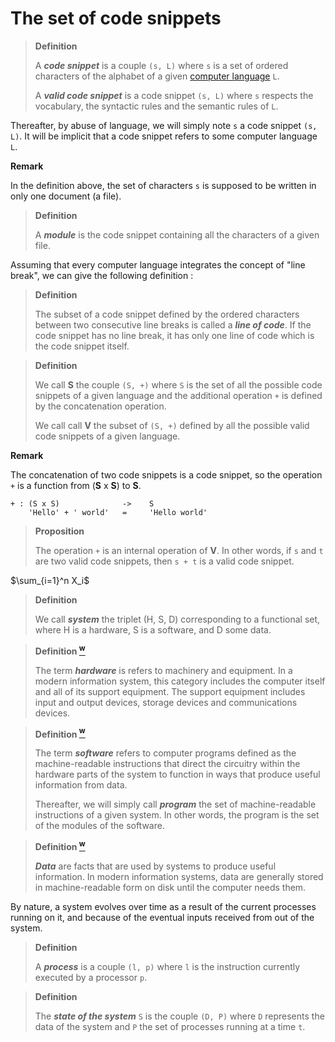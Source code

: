 # The set of code snippets

> **Definition**
>
> A ***code snippet*** is a couple `(s, L)` where `s` is a set of ordered characters of the alphabet of a given [computer language](https://en.wikipedia.org/wiki/Computer_language) `L`.
>
> A ***valid code snippet*** is a code snippet `(s, L)` where `s` respects the vocabulary, the syntactic rules and the semantic rules of `L`.

Thereafter, by abuse of language, we will simply note `s` a code snippet `(s, L)`. It will be implicit that a code snippet refers to some computer language `L`.

**Remark**

In the definition above, the set of characters `s` is supposed to be written in only one document (a file).

> **Definition**
>
> A ***module*** is the code snippet containing all the characters of a given file.

Assuming that every computer language integrates the concept of "line break", we can give the following definition :

> **Definition**
>
> The subset of a code snippet defined by the ordered characters between two consecutive line breaks is called a ***line of code***. If the code snippet has no line break, it has only one line of code which is the code snippet itself.


> **Definition**
>
> We call **S** the couple `(S, +)` where `S` is the set of all the possible code snippets of a given language and the additional operation `+` is defined by the concatenation operation.
>
> We call call **V** the subset of `(S, +)` defined by all the possible valid code snippets of a given language.

**Remark**

The concatenation of two code snippets is a code snippet, so the operation `+` is a function from (**S** x **S**) to **S**.
```
+ : (S x S)              ->    S
    'Hello' + ' world'   =     'Hello world'
```

> **Proposition**
>
> The operation `+` is an internal operation of **V**. In other words, if `s` and `t` are two valid code snippets, then `s + t` is a valid code snippet.
>
$\sum_{i=1}^n X_i$

> **Definition**
>
> We call ***system*** the triplet (H, S, D) corresponding to a functional set, where H is a hardware, S is a software, and D some data.


> **Definition [<sup>w</sup>](https://en.wikipedia.org/wiki/Information_system)**
>
> The term ***hardware*** is refers to machinery and equipment. In a modern information system, this category includes the computer itself and all of its support equipment. The support equipment includes input and output devices, storage devices and communications devices.

> **Definition [<sup>w</sup>](https://en.wikipedia.org/wiki/Information_system)**
>
> The term ***software*** refers to computer programs defined as the machine-readable instructions that direct the circuitry within the hardware parts of the system to function in ways that produce useful information from data.
>
> Thereafter, we will simply call ***program*** the set of machine-readable instructions of a given system. In other words, the program is the set of the modules of the software.

> **Definition [<sup>w</sup>](https://en.wikipedia.org/wiki/Information_system)**
>
> ***Data*** are facts that are used by systems to produce useful information. In modern information systems, data are generally stored in machine-readable form on disk until the computer needs them.

By nature, a system evolves over time as a result of the current processes running on it, and because of the eventual inputs received from out of the system.

> **Definition**
>
> A ***process*** is a couple `(l, p)` where `l` is the instruction currently executed by a processor `p`.


> **Definition**
>
> The ***state of the system*** `S` is the couple `(D, P)` where `D` represents the data of the system and `P` the set of processes running at a time `t`.



